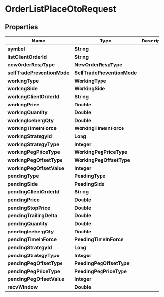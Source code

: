 

# OrderListPlaceOtoRequest


## Properties

| Name | Type | Description | Notes |
|------------ | ------------- | ------------- | -------------|
|**symbol** | **String** |  |  |
|**listClientOrderId** | **String** |  |  [optional] |
|**newOrderRespType** | **NewOrderRespType** |  |  [optional] |
|**selfTradePreventionMode** | **SelfTradePreventionMode** |  |  [optional] |
|**workingType** | **WorkingType** |  |  |
|**workingSide** | **WorkingSide** |  |  |
|**workingClientOrderId** | **String** |  |  [optional] |
|**workingPrice** | **Double** |  |  |
|**workingQuantity** | **Double** |  |  |
|**workingIcebergQty** | **Double** |  |  [optional] |
|**workingTimeInForce** | **WorkingTimeInForce** |  |  [optional] |
|**workingStrategyId** | **Long** |  |  [optional] |
|**workingStrategyType** | **Integer** |  |  [optional] |
|**workingPegPriceType** | **WorkingPegPriceType** |  |  [optional] |
|**workingPegOffsetType** | **WorkingPegOffsetType** |  |  [optional] |
|**workingPegOffsetValue** | **Integer** |  |  [optional] |
|**pendingType** | **PendingType** |  |  |
|**pendingSide** | **PendingSide** |  |  |
|**pendingClientOrderId** | **String** |  |  [optional] |
|**pendingPrice** | **Double** |  |  [optional] |
|**pendingStopPrice** | **Double** |  |  [optional] |
|**pendingTrailingDelta** | **Double** |  |  [optional] |
|**pendingQuantity** | **Double** |  |  |
|**pendingIcebergQty** | **Double** |  |  [optional] |
|**pendingTimeInForce** | **PendingTimeInForce** |  |  [optional] |
|**pendingStrategyId** | **Long** |  |  [optional] |
|**pendingStrategyType** | **Integer** |  |  [optional] |
|**pendingPegOffsetType** | **PendingPegOffsetType** |  |  [optional] |
|**pendingPegPriceType** | **PendingPegPriceType** |  |  [optional] |
|**pendingPegOffsetValue** | **Integer** |  |  [optional] |
|**recvWindow** | **Double** |  |  [optional] |



